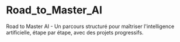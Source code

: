 # Road_to_Master_AI
Road to Master AI - Un parcours structuré pour maîtriser l'intelligence artificielle, étape par étape, avec des projets progressifs.
